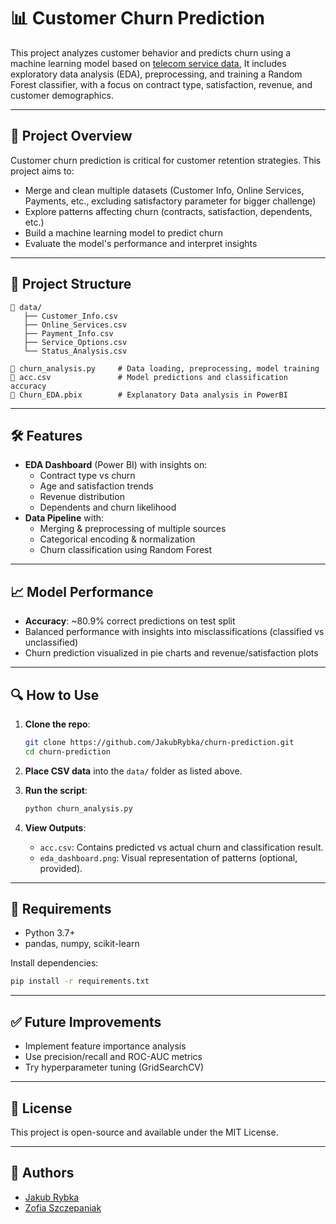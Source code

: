 
# 📊 Customer Churn Prediction

This project analyzes customer behavior and predicts churn using a machine learning model based on [telecom service data]( https://www.kaggle.com/datasets/hassanelfattmi/why-do-customers-leave-can-you-spot-the-churners), It includes exploratory data analysis (EDA), preprocessing, and training a Random Forest classifier, with a focus on contract type, satisfaction, revenue, and customer demographics.

---

## 🚀 Project Overview

Customer churn prediction is critical for customer retention strategies. This project aims to:

- Merge and clean multiple datasets (Customer Info, Online Services, Payments, etc., excluding satisfactory parameter for bigger challenge)
- Explore patterns affecting churn (contracts, satisfaction, dependents, etc.)
- Build a machine learning model to predict churn
- Evaluate the model's performance and interpret insights

---

## 🧱 Project Structure

```
📁 data/
   ├── Customer_Info.csv
   ├── Online_Services.csv
   ├── Payment_Info.csv
   ├── Service_Options.csv
   └── Status_Analysis.csv

📄 churn_analysis.py     # Data loading, preprocessing, model training
📄 acc.csv               # Model predictions and classification accuracy
📄 Churn_EDA.pbix        # Explanatory Data analysis in PowerBI
```

---

## 🛠 Features

- **EDA Dashboard** (Power BI) with insights on:
  - Contract type vs churn
  - Age and satisfaction trends
  - Revenue distribution
  - Dependents and churn likelihood
- **Data Pipeline** with:
  - Merging & preprocessing of multiple sources
  - Categorical encoding & normalization
  - Churn classification using Random Forest

---

## 📈 Model Performance

- **Accuracy**: ~80.9% correct predictions on test split
- Balanced performance with insights into misclassifications (classified vs unclassified)
- Churn prediction visualized in pie charts and revenue/satisfaction plots

---

## 🔍 How to Use

1. **Clone the repo**:
   ```bash
   git clone https://github.com/JakubRybka/churn-prediction.git
   cd churn-prediction
   ```

2. **Place CSV data** into the `data/` folder as listed above.

3. **Run the script**:
   ```bash
   python churn_analysis.py
   ```

4. **View Outputs**:
   - `acc.csv`: Contains predicted vs actual churn and classification result.
   - `eda_dashboard.png`: Visual representation of patterns (optional, provided).

---

## 🔧 Requirements

- Python 3.7+
- pandas, numpy, scikit-learn

Install dependencies:
```bash
pip install -r requirements.txt
```

---

## ✅ Future Improvements

- Implement feature importance analysis
- Use precision/recall and ROC-AUC metrics
- Try hyperparameter tuning (GridSearchCV)


---

## 📄 License

This project is open-source and available under the MIT License.

---

## 👤 Authors

- [Jakub Rybka](https://github.com/JakubRybka)
- [Zofia Szczepaniak](https://github.com/ZofiaSzczepaniak)
